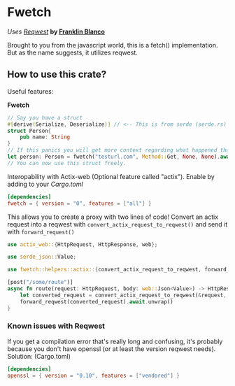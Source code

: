 # Fwetch
*Uses [Reqwest](https://crates.io/crates/reqwest)*
**by [Franklin Blanco](https://github.com/franklinblanco)**

Brought to you from the javascript world, this is a fetch() implementation. But as the name suggests, it utilizes reqwest.

## How to use this crate?

Useful features:

**Fwetch**
```rust
// Say you have a struct
#[derive(Serialize, Deserialize)] // <-- This is from serde (serde.rs)
struct Person{
	pub name: String
}
// If this panics you will get more context regarding what happened than you usually would with reqwest.
let person: Person = fwetch("testurl.com", Method::Get, None, None).await.unwrap();
// You can now use this struct freely.
```

Interopability with Actix-web (Optional feature called "actix").
Enable by adding to your *Cargo.toml*
```toml
[dependencies]
fwetch = { version = "0", features = ["all"] }
```

This allows you to create a proxy with two lines of code! Convert an actix request into a reqwest with  `convert_actix_request_to_reqwest()` and send it with `forward_request()`
```rust
use actix_web::{HttpRequest, HttpResponse, web};

use serde_json::Value;

use fwetch::helpers::actix::{convert_actix_request_to_reqwest, forward_reqwest};

[post("/some/route")]
async fn route(request: HttpRequest, body: web::Json<Value>) -> HttpResponse {
	let converted_request = convert_actix_request_to_reqwest(&request, &body.0).unwrap();
	forward_reqwest(converted_request).await.unwrap()
}
```



### Known issues with Reqwest
If you get a compilation error that's really long and confusing, it's probably because you don't have openssl (or at least the version reqwest needs).
Solution: (Cargo.toml)
```toml
[dependencies]
openssl = { version = "0.10", features = ["vendored"] }
```